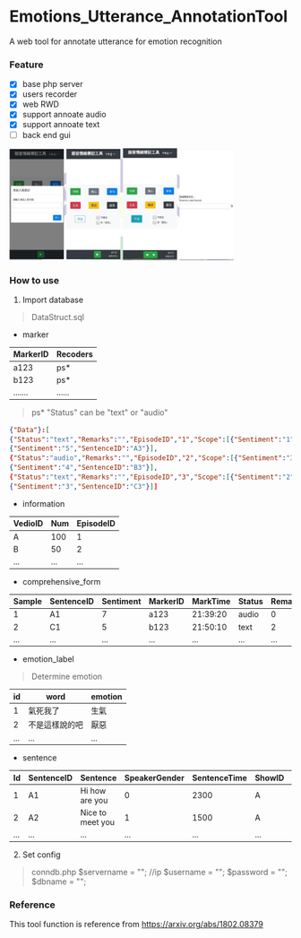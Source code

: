 # Emotions_Utterance_AnnotationTool

A web tool for annotate utterance for emotion recognition

### Feature
- [x] base php server
- [x] users recorder
- [x] web RWD
- [x] support annoate audio
- [x] support annoate text
- [ ] back end gui

<img src="img/tool.png" width="400">

### How to use

1. Import database
>DataStruct.sql

- marker

| MarkerID | Recoders |
| ----- | ---- |
| a123  | ps*  |
| b123  | ps*  |
|.......|......|

>ps* 
"Status" can be "text" or "audio"
```json
{"Data"}:[
{"Status":"text","Remarks":"","EpisodeID","1","Scope":[{"Sentiment":"1","SentenceID":"A1"},{"Sentiment":"0","SentenceID":"A2"},
{"Sentiment":"5","SentenceID":"A3"}],
{"Status":"audio","Remarks":"","EpisodeID","2","Scope":[{"Sentiment":"3","SentenceID":"B1"},{"Sentiment":"6","SentenceID":"B2"},
{"Sentiment":"4","SentenceID":"B3"}],
{"Status":"text","Remarks":"","EpisodeID","3","Scope":[{"Sentiment":"2","SentenceID":"C1"},{"Sentiment":"1","SentenceID":"C2"},
{"Sentiment":"3","SentenceID":"C3"}]]
```

- information

| VedioID | Num | EpisodeID |
| -- |---| - |
| A  | 100 | 1 |
| B  | 50  | 2 |
|... |...|...|

- comprehensive_form

| Sample | SentenceID | Sentiment | MarkerID | MarkTime | Status | Remark |
| - | -- | ---- | ----| ----- | ------ | -|
| 1 | A1 | 7   | a123| 21:39:20 | audio | 0 |
| 2 | C1 | 5   | b123| 21:50:10 | text | 2 |
| ... | ... | ...   | ...| ...| ... | ... |

- emotion_label
>Determine emotion

| id | word | emotion |
| -- |---| - |
| 1  | 氣死我了 | 生氣 |
| 2 | 不是這樣說的吧 | 厭惡 |
|... |...|...|

- sentence

| Id | SentenceID |Sentence | SpeakerGender | SentenceTime | ShowID | EpisodeID | DialogID | Sentiment |
| -- | ---- |---- | ---- | ---- | ---- | ---- | ---- | ---- |
| 1 | A1 |Hi how are you | 0 | 2300 | A | A1 | null | null |
| 2 | A2 |Nice to meet you | 1 | 1500 | A | A1 | null | null |
| ... | ... |... | ... | ... | ... | ... | ... | ... |

2. Set config
>conndb.php
       $servername = ""; //ip
       $username = "";
       $password = "";
       $dbname = "";

### Reference
This tool function is reference  from
https://arxiv.org/abs/1802.08379
